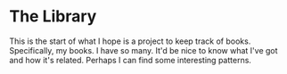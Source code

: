 The Library
==========

This is the start of what I hope is a project to keep track of books. Specifically, my books. I have so many. It'd be nice to know
what I've got and how it's related. Perhaps I can find some interesting patterns.
